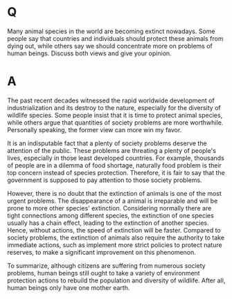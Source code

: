 # Q

Many animal species in the world are becoming extinct nowadays. Some people say that countries and individuals should protect these animals from dying out, while others say we should concentrate more on problems of human beings. Discuss both views and give your opinion.

# A

The past recent decades witnessed the rapid worldwide development of industrialization and its destroy to the nature, especially for the diversity of wildlife species. Some people insist that it is time to protect animal species, while others argue that quantities of society problems are more worthwhile. Personally speaking, the former view can more win my favor.

It is an indisputable fact that a plenty of society problems deserve the attention of the public. These problems are threating a plenty of people's lives, especially in those least developed countries. For example, thousands of people are in a dilemma of food shortage, naturally food problem is their top concern instead of species protection. Therefore, it is fair to say that the government is supposed to pay attention to those society problems.

However, there is no doubt that the extinction of animals is one of the most urgent problems. The disappearance of a animal is irreparable and will be prone to more other species' extinction. Considering normally there are tight connections among different species, the extinction of one species usually has a chain effect, leading to the extinction of another species. Hence, without actions, the speed of extinction will be faster. Compared to society problems, the extinction of animals also require the authority to take immediate actions, such as implement more strict policies to protect nature reserves, to make a significant improvement on this phenomenon.

To summarize, although citizens are suffering from numerous society problems, human beings still ought to take a variety of environment protection actions to rebuild the population and diversity of wildlife. After all, human beings only have one mother earth.

